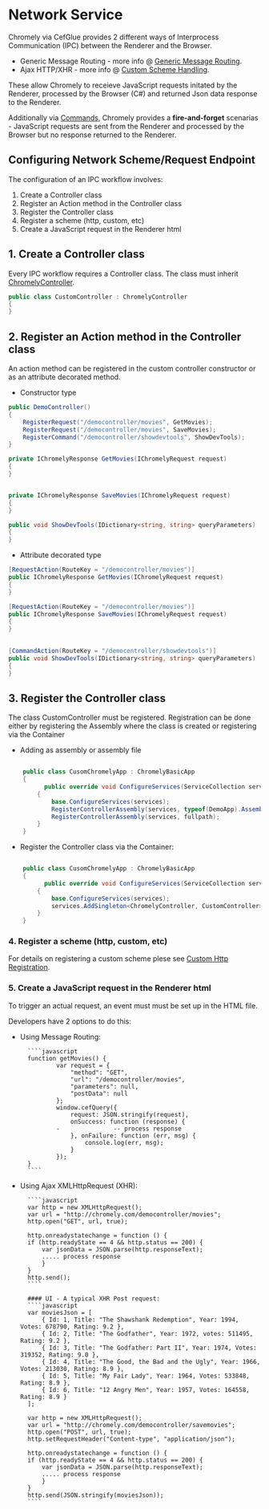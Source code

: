 
# Network Service

Chromely via CefGlue provides 2 different ways of Interprocess Communication (IPC) between the Renderer and the Browser.

- Generic Message Routing - more info @ [Generic Message Routing](https://github.com/chromelyapps/Chromely/blob/master/Documents/generic_message_routing.md).
- Ajax HTTP/XHR  -  more info @ [Custom Scheme Handling](https://github.com/chromelyapps/Chromely/blob/master/Documents/ajax_xhr_request_handling.md).


These allow Chromely to receieve JavaScript requests initated by the Renderer, processed by the Browser (C#) and returned Json data response to the Renderer. 

Additionally via [Commands](https://github.com/chromelyapps/Chromely/blob/master/src/Chromely.Core/Network/CommandActionRoute.cs), Chromely provides a **fire-and-forget** scenarias - JavaScript requests are sent from the Renderer and processed by the Browser but no response returned to the Renderer.

## Configuring Network Scheme/Request Endpoint

The configuration of an IPC workflow involves:

1. Create a Controller class
2. Register an Action method in the Controller class
3. Register the Controller class
4. Register a scheme (http, custom, etc)
5. Create a JavaScript request in the Renderer html

##  1.  Create a Controller class

Every IPC workflow requires a Controller class. The class must inherit [ChromelyController](https://github.com/chromelyapps/Chromely/blob/master/src/Chromely.Core/Network/ChromelyController.cs).


````csharp
public class CustomController : ChromelyController
{
}
````

##  2.  Register an Action method in the Controller class

An action method can be registered in the custom controller constructor or as an attribute decorated method.

- Constructor type
````csharp
public DemoController()
{
	RegisterRequest("/democontroller/movies", GetMovies);
	RegisterRequest("/democontroller/movies", SaveMovies);
	RegisterCommand("/democontroller/showdevtools", ShowDevTools);
}

private IChromelyResponse GetMovies(IChromelyRequest request)
{
}


private IChromelyResponse SaveMovies(IChromelyRequest request)
{
}

public void ShowDevTools(IDictionary<string, string> queryParameters)
{
}

````

- Attribute decorated type
````csharp
[RequestAction(RouteKey = "/democontroller/movies")]
public IChromelyResponse GetMovies(IChromelyRequest request)
{
}

[RequestAction(RouteKey = "/democontroller/movies")]
public IChromelyResponse SaveMovies(IChromelyRequest request)
{
}

	  
[CommandAction(RouteKey = "/democontroller/showdevtools")]
public void ShowDevTools(IDictionary<string, string> queryParameters)
{
}
````



##  3.  Register the Controller class

The class CustomController must be registered. Registration can be done either by registering the Assembly where the class is created or registering via the Container

- Adding as assembly or assembly file

````csharp

    public class CusomChromelyApp : ChromelyBasicApp
    {
          public override void ConfigureServices(ServiceCollection services)
        {
            base.ConfigureServices(services);
            RegisterControllerAssembly(services, typeof(DemoApp).Assembly);
            RegisterControllerAssembly(services, fullpath);
        }
    }

````

- Register the Controller class via the Container:

````csharp

    public class CusomChromelyApp : ChromelyBasicApp
    {
          public override void ConfigureServices(ServiceCollection services)
        {
            base.ConfigureServices(services);
            services.AddSingleton<ChromelyController, CustomController>();
        }
    }

````
### 4. Register a scheme (http, custom, etc)

For details on registering a custom scheme plese see [Custom Http Registration](https://github.com/chromelyapps/Chromely/blob/master/Documents/registering_scheme_handlers.md). 

### 5. Create a JavaScript request in the Renderer html

To trigger an actual request, an event must must be set up in the HTML file. 

Developers have 2 options to do this:
- Using Message Routing:

        ````javascript
        function getMovies() {
                var request = {
                    "method": "GET",
                    "url": "/democontroller/movies",
                    "parameters": null,
                    "postData": null
                };
                window.cefQuery({
                    request: JSON.stringify(request),
                    onSuccess: function (response) {
                -               -- process response
                    }, onFailure: function (err, msg) {
                        console.log(err, msg);
                    }
                });
        }
        ````

- Using Ajax XMLHttpRequest (XHR):

        ````javascript
        var http = new XMLHttpRequest();
        var url = "http://chromely.com/democontroller/movies";
        http.open("GET", url, true);

        http.onreadystatechange = function () {
        if (http.readyState == 4 && http.status == 200) {
            var jsonData = JSON.parse(http.responseText);
            ..... process response
            }
        }
        http.send();
        ````

        #### UI - A typical XHR Post request:
        ````javascript
        var moviesJson = [
            { Id: 1, Title: "The Shawshank Redemption", Year: 1994, Votes: 678790, Rating: 9.2 },
            { Id: 2, Title: "The Godfather", Year: 1972, votes: 511495, Rating: 9.2 },
            { Id: 3, Title: "The Godfather: Part II", Year: 1974, Votes: 319352, Rating: 9.0 },
            { Id: 4, Title: "The Good, the Bad and the Ugly", Year: 1966, Votes: 213030, Rating: 8.9 },
            { Id: 5, Title: "My Fair Lady", Year: 1964, Votes: 533848, Rating: 8.9 },
            { Id: 6, Title: "12 Angry Men", Year: 1957, Votes: 164558, Rating: 8.9 }
        ];

        var http = new XMLHttpRequest();
        var url = "http://chromely.com/democontroller/savemovies";
        http.open("POST", url, true);
        http.setRequestHeader("Content-type", "application/json");

        http.onreadystatechange = function () {
        if (http.readyState == 4 && http.status == 200) {
            var jsonData = JSON.parse(http.responseText);
            ..... process response
            }
        }
        http.send(JSON.stringify(moviesJson));
        ````